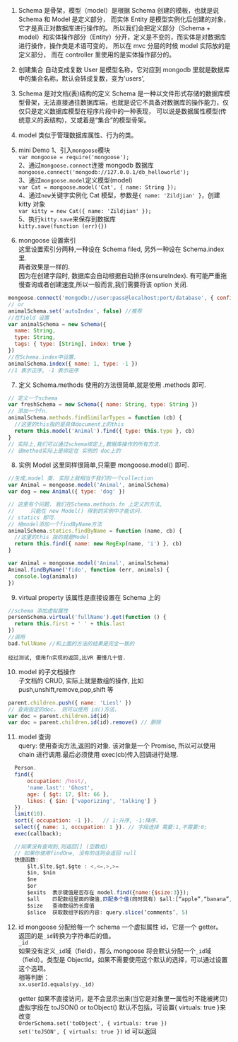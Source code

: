 1. Schema 是骨架，模型（model）是根据 Schema 创建的模板，也就是说 Schema 和 Model 是定义部分，
   而实体 Entity 是模型实例化后创建的对象，它才是真正对数据库进行操作的。
   所以我们会把定义部分（Schema + model）和实体操作部分（Entity）分开，定义是不变的，而实体是对数据库进行操作，操作类是术语可变的，
   所以在 mvc 分层的时候 model 实际放的是定义部分，
   而在 controller 里使用的是实体操作部分的。

2. 创建集合 自动变成复数
   User 是模型名称，它对应到 mongodb 里就是数据库中的集合名称，默认会转成复数，变为'users',

3. Schema 是对文档(表)结构的定义
   Schema 是一种以文件形式存储的数据库模型骨架，无法直接通往数据库端，也就是说它不具备对数据库的操作能力，仅仅只是定义数据库模型在程序片段中的一种表现，
   可以说是数据属性模型(传统意义的表结构)，又或着是“集合”的模型骨架。

4. model 类似于管理数据库属性、行为的类。

5. mini Demo
   1、引入`mongoose`模块  
   `var mongoose = require('mongoose');`  
   2、通过`mongoose.connect`连接 mongodb 数据库  
   `mongoose.connect('mongodb://127.0.0.1/db_helloworld');`  
   3、通过`mongoose.model`定义模型(model)  
   `var Cat = mongoose.model('Cat', { name: String });`  
   4、通过`new`关键字实例化 Cat 模型，参数是`{ name: 'Zildjian' }`，创建 kitty 对象  
   `var kitty = new Cat({ name: 'Zildjian' });`  
   5、执行`kitty.save`来保存到数据库  
   `kitty.save(function (err){})`

6. mongoose 设置索引  
   这里设置索引分两种,一种设在 Schema filed, 另外一种设在 Schema.index 里.  
   两者效果是一样的.  
   因为在创建字段时, 数据库会自动根据自动排序(ensureIndex). 有可能严重拖慢查询或者创建速度,所以一般而言,我们需要将该 option 关闭.

```js
mongoose.connect('mongodb://user:pass@localhost:port/database', { config: { autoIndex: false } }) //真心推荐
// or
animalSchema.set('autoIndex', false) //推荐
//在field 设置
var animalSchema = new Schema({
  name: String,
  type: String,
  tags: { type: [String], index: true }
})
//在Schema.index中设置.
animalSchema.index({ name: 1, type: -1 })
//1 表示正序, -1 表示逆序
```

7. 定义 Schema.methods
   使用的方法很简单,就是使用 .methods 即可.

```js
// 定义一个schema
var freshSchema = new Schema({ name: String, type: String })
// 添加一个fn.
animalSchema.methods.findSimilarTypes = function (cb) {
  //这里的this指的是具体document上的this
  return this.model('Animal').find({ type: this.type }, cb)
}
// 实际上,我们可以通过schema绑定上,数据库操作的所有方法.
// 该method实际上是绑定在 实例的 doc上的
```

8. 实例 Model
   这里同样很简单,只需要 mongoose.model() 即可.

```js
//生成,model 类. 实际上就相当于我们的一个collection
var Animal = mongoose.model('Animal', animalSchema)
var dog = new Animal({ type: 'dog' })

// 这里有个问题. 我们在Schema.methods.fn 上定义的方法,
//     只能在 new Model() 得到的实例中才能访问.
// statics 即可.
// 给model添加一个findByName方法
animalSchema.statics.findByName = function (name, cb) {
  //这里的this 指的就是Model
  return this.find({ name: new RegExp(name, 'i') }, cb)
}

var Animal = mongoose.model('Animal', animalSchema)
Animal.findByName('fido', function (err, animals) {
  console.log(animals)
})
```

9. virtual property 该属性是直接设置在 Schema 上的

```js
//schema 添加虚拟属性
personSchema.virtual('fullName').get(function () {
  return this.first + ' ' + this.last
})
//调用
bad.fullName //和上面的方法的结果是完全一致的
```

    经过测试, 使用fn实现的返回,比VR 要慢几十倍.

10. model 的子文档操作  
    子文档的 CRUD, 实际上就是数组的操作, 比如 push,unshift,remove,pop,shift 等

```js
parent.children.push({ name: 'Liesl' })
// 查询指定的doc。 则可以使用 id()方法.
var doc = parent.children.id(id)
var doc = parent.children.id(id).remove() // 删除
```

11. model 查询  
    query: 使用查询方法,返回的对象. 该对象是一个 Promise, 所以可以使用 chain 进行调用.最后必须使用 exec(cb)传入回调进行处理.

```js
  Person.
  find({
      occupation: /host/,
      'name.last': 'Ghost',
      age: { $gt: 17, $lt: 66 },
      likes: { $in: ['vaporizing', 'talking'] }
  }).
  limit(10).
  sort({ occupation: -1 }).   // 1:升序, -1:降序.
  select({ name: 1, occupation: 1 }). // 字段选择 需要:1,不需要:0;
  exec(callback);

  //如果没有查询到,则返回[] (空数组)
  // 如果你使用findOne, 没有的话则会返回 null
  快捷函数:
      $lt,$lte,$gt,$gte : <,<=,>,>=
      $in, $nin
      $ne
      $or
      $exits  表示键值是否存在 model.find({name:{$size:3}});
      $all    匹配数组里面的键值,匹配多个值(同时具有) $all:[“apple”,“banana”,“peach”]}
      $size   查询数组的长度值
      $slice  获取数组字段的内容: query.slice(‘comments’, 5)
```

12. id
    mongoose 分配给每一个 schema 一个虚拟属性 id，它是一个 getter。  
    返回的是`_id`转换为字符串后的值。  
    `_id`  
     如果没有定义`_id`域（field），那么 mongoose 将会默认分配一个`_id`域（field）。类型是 ObjectId。如果不需要使用这个默认的选择，可以通过设置这个选项。  
    相等判断：  
     `xx.userId.equals(yy._id)`

    getter 如果不直接访问，是不会显示出来(当它是对象里一属性时不能被拷贝)
    虚拟字段在 toJSON() or toObject() 默认不包括，可设置{ virtuals: true }来改变  
    `OrderSchema.set('toObject', { virtuals: true })`  
     `set('toJSON', { virtuals: true })` id 可以返回
